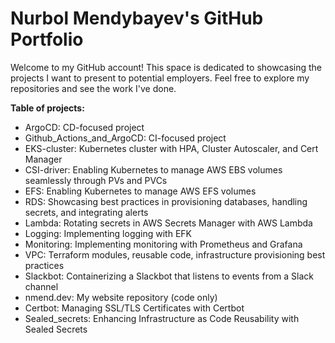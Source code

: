 # Nurbol Mendybayev's GitHub Portfolio

Welcome to my GitHub account! This space is dedicated to showcasing the projects I want to present to potential employers.
Feel free to explore my repositories and see the work I've done.

**Table of projects:**

- ArgoCD: CD-focused project
- Github_Actions_and_ArgoCD: CI-focused project
- EKS-cluster: Kubernetes cluster with HPA, Cluster Autoscaler, and Cert Manager
- CSI-driver: Enabling Kubernetes to manage AWS EBS volumes seamlessly through PVs and PVCs
- EFS: Enabling Kubernetes to manage AWS EFS volumes
- RDS: Showcasing best practices in provisioning databases, handling secrets, and integrating alerts
- Lambda: Rotating secrets in AWS Secrets Manager with AWS Lambda
- Logging: Implementing logging with EFK
- Monitoring: Implementing monitoring with Prometheus and Grafana
- VPC: Terraform modules, reusable code, infrastructure provisioning best practices
- Slackbot: Containerizing a Slackbot that listens to events from a Slack channel
- nmend.dev: My website repository (code only)
- Certbot: Managing SSL/TLS Certificates with Certbot
- Sealed_secrets: Enhancing Infrastructure as Code Reusability with Sealed Secrets